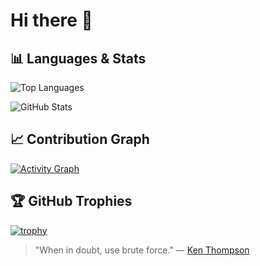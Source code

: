 # Hi there 👋

## 📊 Languages & Stats

![Top Languages](https://github-readme-stats.vercel.app/api/top-langs/?username=g8rdier&layout=compact&theme=dark&hide_border=true&include_all_commits=true&count_private=true)

![GitHub Stats](https://github-readme-stats.vercel.app/api?username=g8rdier&show_icons=true&theme=dark&hide_border=true&include_all_commits=true&count_private=true)

## 📈 Contribution Graph
[![Activity Graph](https://github-readme-activity-graph.vercel.app/graph?username=g8rdier&theme=github-dark&hide_border=true)](https://github.com/g8rdier)

## 🏆 GitHub Trophies
[![trophy](https://github-profile-trophy.vercel.app/?username=g8rdier&theme=darkhub&no-frame=true&column=4)](https://github.com/g8rdier)

> "When in doubt, use brute force." — [Ken Thompson](https://en.wikipedia.org/wiki/Ken_Thompson)

